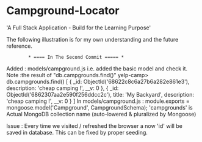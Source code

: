 # Campground-Locator

'A Full Stack Application - Build for the Learning Purpose'


The following illustration is for my own understanding and 
the future reference.

            * ==== In The Second Commit ===== *
Added : models/campground.js
i.e. added the basic model and check it.
Note :the result of "db.campgrounds.find()"
 yelp-camp> db.campgrounds.find()
[
  {
    _id: ObjectId('68622c8c6a27b6a282e861e3'),
    description: 'cheap camping !',
    __v: 0
  },
  {
    _id: ObjectId('6862307aa2e590f256ddcc2c'),
    title: 'My Backyard',
    description: 'cheap camping !',
    __v: 0
  }
]
In models/campground.js :
module.exports = mongoose.model('Campground', CampgroundSchema);
 'campgrounds' is Actual MongoDB collection name (auto-lowered & pluralized by Mongoose) 

Issue : Every time we visited / refreshed the browser
a now 'id' will be saved in database. This can be fixed by 
proper seeding.
